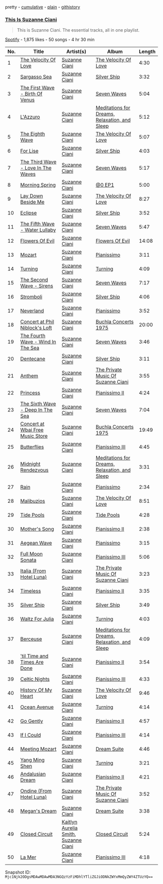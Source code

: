 pretty - [cumulative](/playlists/cumulative/37i9dQZF1DZ06evO3VuT4I.md) - [plain](/playlists/plain/37i9dQZF1DZ06evO3VuT4I) - [githistory](https://github.githistory.xyz/mackorone/spotify-playlist-archive/blob/main/playlists/plain/37i9dQZF1DZ06evO3VuT4I)

### [This Is Suzanne Ciani](https://open.spotify.com/playlist/37i9dQZF1DZ06evO3VuT4I)

> This is Suzanne Ciani\. The essential tracks, all in one playlist.

[Spotify](https://open.spotify.com/user/spotify) - 1,875 likes - 50 songs - 4 hr 30 min

| No. | Title | Artist(s) | Album | Length |
|---|---|---|---|---|
| 1 | [The Velocity Of Love](https://open.spotify.com/track/5Z8drOEmdVTtwixfM4FGzN) | [Suzanne Ciani](https://open.spotify.com/artist/6E7hjfR2Qy6392SnUqCnzr) | [The Velocity Of Love](https://open.spotify.com/album/0j07ux1zZw12yRPXycIjgp) | 4:30 |
| 2 | [Sargasso Sea](https://open.spotify.com/track/4UfL9zy2IO26JAO0jNvkhH) | [Suzanne Ciani](https://open.spotify.com/artist/6E7hjfR2Qy6392SnUqCnzr) | [Silver Ship](https://open.spotify.com/album/4XQHj9HwykiM9CHCdLYuXK) | 3:32 |
| 3 | [The First Wave \- Birth Of Venus](https://open.spotify.com/track/6wG4izwDQdTxkpBEB6CRlk) | [Suzanne Ciani](https://open.spotify.com/artist/6E7hjfR2Qy6392SnUqCnzr) | [Seven Waves](https://open.spotify.com/album/3YBrOpJsyXHP4JeKaICHf3) | 5:04 |
| 4 | [L'Azzuro](https://open.spotify.com/track/7icrlwHpkpnxEL2tVrdOxV) | [Suzanne Ciani](https://open.spotify.com/artist/6E7hjfR2Qy6392SnUqCnzr) | [Meditations for Dreams, Relaxation, and Sleep](https://open.spotify.com/album/6A4Xbylny9BB49hJVbXE0i) | 5:12 |
| 5 | [The Eighth Wave](https://open.spotify.com/track/0hfdtb8oN7bWS0P5aqRbyZ) | [Suzanne Ciani](https://open.spotify.com/artist/6E7hjfR2Qy6392SnUqCnzr) | [The Velocity Of Love](https://open.spotify.com/album/0j07ux1zZw12yRPXycIjgp) | 5:07 |
| 6 | [For Lise](https://open.spotify.com/track/5gZN21iMNI3onWDpyzdtcl) | [Suzanne Ciani](https://open.spotify.com/artist/6E7hjfR2Qy6392SnUqCnzr) | [Silver Ship](https://open.spotify.com/album/4XQHj9HwykiM9CHCdLYuXK) | 4:03 |
| 7 | [The Third Wave \- Love In The Waves](https://open.spotify.com/track/5ikCRvgA7JC7Fa9ygBQpmG) | [Suzanne Ciani](https://open.spotify.com/artist/6E7hjfR2Qy6392SnUqCnzr) | [Seven Waves](https://open.spotify.com/album/3YBrOpJsyXHP4JeKaICHf3) | 5:17 |
| 8 | [Morning Spring](https://open.spotify.com/track/0MBiVK0AHaR70AuD061Np7) | [Suzanne Ciani](https://open.spotify.com/artist/6E7hjfR2Qy6392SnUqCnzr) | [@0 EP1](https://open.spotify.com/album/1eEFnKUqaKC6pgzRKzS29k) | 5:00 |
| 9 | [Lay Down Beside Me](https://open.spotify.com/track/0XKPezlchnbQ55vC0vZET8) | [Suzanne Ciani](https://open.spotify.com/artist/6E7hjfR2Qy6392SnUqCnzr) | [The Velocity Of Love](https://open.spotify.com/album/0j07ux1zZw12yRPXycIjgp) | 8:27 |
| 10 | [Eclipse](https://open.spotify.com/track/4loFAwDRPaSB1QMJyO7jdZ) | [Suzanne Ciani](https://open.spotify.com/artist/6E7hjfR2Qy6392SnUqCnzr) | [Silver Ship](https://open.spotify.com/album/4XQHj9HwykiM9CHCdLYuXK) | 3:52 |
| 11 | [The Fifth Wave \- Water Lullaby](https://open.spotify.com/track/48Ts7bGN2VeEVaLzKWet5U) | [Suzanne Ciani](https://open.spotify.com/artist/6E7hjfR2Qy6392SnUqCnzr) | [Seven Waves](https://open.spotify.com/album/3YBrOpJsyXHP4JeKaICHf3) | 5:47 |
| 12 | [Flowers Of Evil](https://open.spotify.com/track/39yNHxks286iIcWLmQCg2m) | [Suzanne Ciani](https://open.spotify.com/artist/6E7hjfR2Qy6392SnUqCnzr) | [Flowers Of Evil](https://open.spotify.com/album/0XB4eado6AWXas8Z98FmG6) | 14:08 |
| 13 | [Mozart](https://open.spotify.com/track/4d1prmnOfbPlO0n03tUC1Q) | [Suzanne Ciani](https://open.spotify.com/artist/6E7hjfR2Qy6392SnUqCnzr) | [Pianissimo](https://open.spotify.com/album/5hD6gGLoTIZApXRCIvREBh) | 3:11 |
| 14 | [Turning](https://open.spotify.com/track/5XaVqwrN4WXABLiX969wG0) | [Suzanne Ciani](https://open.spotify.com/artist/6E7hjfR2Qy6392SnUqCnzr) | [Turning](https://open.spotify.com/album/3069ogaIdXqfzkhbkGNxaK) | 4:09 |
| 15 | [The Second Wave \- Sirens](https://open.spotify.com/track/0IYLjpP98C3lsANXTbQHRT) | [Suzanne Ciani](https://open.spotify.com/artist/6E7hjfR2Qy6392SnUqCnzr) | [Seven Waves](https://open.spotify.com/album/3YBrOpJsyXHP4JeKaICHf3) | 7:17 |
| 16 | [Stromboli](https://open.spotify.com/track/7ijPcZ54DGNPRfu5DXQBc5) | [Suzanne Ciani](https://open.spotify.com/artist/6E7hjfR2Qy6392SnUqCnzr) | [Silver Ship](https://open.spotify.com/album/4XQHj9HwykiM9CHCdLYuXK) | 4:06 |
| 17 | [Neverland](https://open.spotify.com/track/2Q0WqaHMpXRA8l2rCvlkrw) | [Suzanne Ciani](https://open.spotify.com/artist/6E7hjfR2Qy6392SnUqCnzr) | [Pianissimo](https://open.spotify.com/album/5hD6gGLoTIZApXRCIvREBh) | 3:52 |
| 18 | [Concert at Phil Niblock's Loft](https://open.spotify.com/track/0t7H4g6R10lDoGMvM9Vt5n) | [Suzanne Ciani](https://open.spotify.com/artist/6E7hjfR2Qy6392SnUqCnzr) | [Buchla Concerts 1975](https://open.spotify.com/album/2eRdpXgHPeltZL4nMr3Qxr) | 20:00 |
| 19 | [The Fourth Wave \- Wind In The Sea](https://open.spotify.com/track/0RsCzzwmJYdUTRGk6ozqlX) | [Suzanne Ciani](https://open.spotify.com/artist/6E7hjfR2Qy6392SnUqCnzr) | [Seven Waves](https://open.spotify.com/album/3YBrOpJsyXHP4JeKaICHf3) | 3:46 |
| 20 | [Dentecane](https://open.spotify.com/track/0XJWHhigCRsq1JPmULi1ws) | [Suzanne Ciani](https://open.spotify.com/artist/6E7hjfR2Qy6392SnUqCnzr) | [Silver Ship](https://open.spotify.com/album/4XQHj9HwykiM9CHCdLYuXK) | 3:11 |
| 21 | [Anthem](https://open.spotify.com/track/139eUwhBrU1dg4AbwksYYs) | [Suzanne Ciani](https://open.spotify.com/artist/6E7hjfR2Qy6392SnUqCnzr) | [The Private Music Of Suzanne Ciani](https://open.spotify.com/album/2nmaIXpBrniXN49g4morGy) | 3:55 |
| 22 | [Princess](https://open.spotify.com/track/70vOVnKnIbS5Z1weX918jL) | [Suzanne Ciani](https://open.spotify.com/artist/6E7hjfR2Qy6392SnUqCnzr) | [Pianissimo II](https://open.spotify.com/album/2Rw6DPIFaaTHuLcpjzCT9h) | 4:24 |
| 23 | [The Sixth Wave \- Deep In The Sea](https://open.spotify.com/track/2ctoTMoMSToFFu9PRRAVrK) | [Suzanne Ciani](https://open.spotify.com/artist/6E7hjfR2Qy6392SnUqCnzr) | [Seven Waves](https://open.spotify.com/album/3YBrOpJsyXHP4JeKaICHf3) | 7:04 |
| 24 | [Concert at Wbai Free Music Store](https://open.spotify.com/track/1SrKUJ1r6wNGSqaF7aKvzv) | [Suzanne Ciani](https://open.spotify.com/artist/6E7hjfR2Qy6392SnUqCnzr) | [Buchla Concerts 1975](https://open.spotify.com/album/2eRdpXgHPeltZL4nMr3Qxr) | 19:49 |
| 25 | [Butterflies](https://open.spotify.com/track/4yUwQRabaQZMbVOkPxxdap) | [Suzanne Ciani](https://open.spotify.com/artist/6E7hjfR2Qy6392SnUqCnzr) | [Pianissimo III](https://open.spotify.com/album/43dwsWH3LmpqW3BE0K8ckW) | 4:45 |
| 26 | [Midnight Rendezvous](https://open.spotify.com/track/6tnvxeYDrXFQo576xBXRsh) | [Suzanne Ciani](https://open.spotify.com/artist/6E7hjfR2Qy6392SnUqCnzr) | [Meditations for Dreams, Relaxation, and Sleep](https://open.spotify.com/album/6A4Xbylny9BB49hJVbXE0i) | 3:31 |
| 27 | [Rain](https://open.spotify.com/track/4mfLfODYehwVfHnXMlIArx) | [Suzanne Ciani](https://open.spotify.com/artist/6E7hjfR2Qy6392SnUqCnzr) | [Pianissimo](https://open.spotify.com/album/5hD6gGLoTIZApXRCIvREBh) | 2:34 |
| 28 | [Malibuzios](https://open.spotify.com/track/6oGEP52vbx81jMcMFwvS0w) | [Suzanne Ciani](https://open.spotify.com/artist/6E7hjfR2Qy6392SnUqCnzr) | [The Velocity Of Love](https://open.spotify.com/album/0j07ux1zZw12yRPXycIjgp) | 8:51 |
| 29 | [Tide Pools](https://open.spotify.com/track/1xc9Cc2F9A2kfLnjmrBsIw) | [Suzanne Ciani](https://open.spotify.com/artist/6E7hjfR2Qy6392SnUqCnzr) | [Tide Pools](https://open.spotify.com/album/3xT2c2VcLlawCPbdBMJOxH) | 4:28 |
| 30 | [Mother's Song](https://open.spotify.com/track/6W4j8iooBlnZGKxYziaJT5) | [Suzanne Ciani](https://open.spotify.com/artist/6E7hjfR2Qy6392SnUqCnzr) | [Pianissimo II](https://open.spotify.com/album/2Rw6DPIFaaTHuLcpjzCT9h) | 2:38 |
| 31 | [Aegean Wave](https://open.spotify.com/track/6umfm9P4dsJFympcydmVtQ) | [Suzanne Ciani](https://open.spotify.com/artist/6E7hjfR2Qy6392SnUqCnzr) | [Pianissimo](https://open.spotify.com/album/5hD6gGLoTIZApXRCIvREBh) | 3:15 |
| 32 | [Full Moon Sonata](https://open.spotify.com/track/1EOVZetVBUEfMFV8g0hsRv) | [Suzanne Ciani](https://open.spotify.com/artist/6E7hjfR2Qy6392SnUqCnzr) | [Pianissimo III](https://open.spotify.com/album/43dwsWH3LmpqW3BE0K8ckW) | 5:06 |
| 33 | [Italia \(From Hotel Luna\)](https://open.spotify.com/track/0u3W3lf8rbN2NuB7ky4SMy) | [Suzanne Ciani](https://open.spotify.com/artist/6E7hjfR2Qy6392SnUqCnzr) | [The Private Music Of Suzanne Ciani](https://open.spotify.com/album/2nmaIXpBrniXN49g4morGy) | 3:23 |
| 34 | [Timeless](https://open.spotify.com/track/5voa2qWyVFrcjihOdFq4hF) | [Suzanne Ciani](https://open.spotify.com/artist/6E7hjfR2Qy6392SnUqCnzr) | [Pianissimo II](https://open.spotify.com/album/2Rw6DPIFaaTHuLcpjzCT9h) | 3:35 |
| 35 | [Silver Ship](https://open.spotify.com/track/3sWBvGaYnq0cDN6lNNNAIt) | [Suzanne Ciani](https://open.spotify.com/artist/6E7hjfR2Qy6392SnUqCnzr) | [Silver Ship](https://open.spotify.com/album/4XQHj9HwykiM9CHCdLYuXK) | 3:49 |
| 36 | [Waltz For Julia](https://open.spotify.com/track/7orVWspB20r4L2975OkwF5) | [Suzanne Ciani](https://open.spotify.com/artist/6E7hjfR2Qy6392SnUqCnzr) | [Turning](https://open.spotify.com/album/3069ogaIdXqfzkhbkGNxaK) | 4:03 |
| 37 | [Berceuse](https://open.spotify.com/track/5aGZITWQm7wTBeoffHTaA7) | [Suzanne Ciani](https://open.spotify.com/artist/6E7hjfR2Qy6392SnUqCnzr) | [Meditations for Dreams, Relaxation, and Sleep](https://open.spotify.com/album/6A4Xbylny9BB49hJVbXE0i) | 4:09 |
| 38 | ['til Time and Times Are Done](https://open.spotify.com/track/26TmZWLTQdcMhYjbSBmVG4) | [Suzanne Ciani](https://open.spotify.com/artist/6E7hjfR2Qy6392SnUqCnzr) | [Pianissimo II](https://open.spotify.com/album/2Rw6DPIFaaTHuLcpjzCT9h) | 3:54 |
| 39 | [Celtic Nights](https://open.spotify.com/track/2xMUE2MRptR7uc8r8i2brq) | [Suzanne Ciani](https://open.spotify.com/artist/6E7hjfR2Qy6392SnUqCnzr) | [Pianissimo III](https://open.spotify.com/album/43dwsWH3LmpqW3BE0K8ckW) | 4:33 |
| 40 | [History Of My Heart](https://open.spotify.com/track/7HywLdWwU2nkyTwIsnI5Qs) | [Suzanne Ciani](https://open.spotify.com/artist/6E7hjfR2Qy6392SnUqCnzr) | [The Velocity Of Love](https://open.spotify.com/album/0j07ux1zZw12yRPXycIjgp) | 9:46 |
| 41 | [Ocean Avenue](https://open.spotify.com/track/3bqA2pghklVzvAn4U04qLO) | [Suzanne Ciani](https://open.spotify.com/artist/6E7hjfR2Qy6392SnUqCnzr) | [Turning](https://open.spotify.com/album/3069ogaIdXqfzkhbkGNxaK) | 4:14 |
| 42 | [Go Gently](https://open.spotify.com/track/0vY6jcdgXhuZcVfAjqZx7r) | [Suzanne Ciani](https://open.spotify.com/artist/6E7hjfR2Qy6392SnUqCnzr) | [Pianissimo II](https://open.spotify.com/album/2Rw6DPIFaaTHuLcpjzCT9h) | 4:57 |
| 43 | [If I Could](https://open.spotify.com/track/6ZeJG2I9SmUzTtE0zY5Iwx) | [Suzanne Ciani](https://open.spotify.com/artist/6E7hjfR2Qy6392SnUqCnzr) | [Pianissimo III](https://open.spotify.com/album/43dwsWH3LmpqW3BE0K8ckW) | 4:14 |
| 44 | [Meeting Mozart](https://open.spotify.com/track/0QQNf1doJ6TzGZjOGtAv7v) | [Suzanne Ciani](https://open.spotify.com/artist/6E7hjfR2Qy6392SnUqCnzr) | [Dream Suite](https://open.spotify.com/album/12w6StuJjgjQgaGuiLMvUo) | 4:46 |
| 45 | [Yang Ming Shen](https://open.spotify.com/track/144VOxc6bRJTg0AiWQnhBj) | [Suzanne Ciani](https://open.spotify.com/artist/6E7hjfR2Qy6392SnUqCnzr) | [Turning](https://open.spotify.com/album/3069ogaIdXqfzkhbkGNxaK) | 3:21 |
| 46 | [Andalusian Dream](https://open.spotify.com/track/0xAe35lAnTKENUi5VgO2Hk) | [Suzanne Ciani](https://open.spotify.com/artist/6E7hjfR2Qy6392SnUqCnzr) | [Pianissimo II](https://open.spotify.com/album/2Rw6DPIFaaTHuLcpjzCT9h) | 4:21 |
| 47 | [Ondine \(From Hotel Luna\)](https://open.spotify.com/track/3miJRnWeoyvaQTwo5UTGWe) | [Suzanne Ciani](https://open.spotify.com/artist/6E7hjfR2Qy6392SnUqCnzr) | [The Private Music Of Suzanne Ciani](https://open.spotify.com/album/2nmaIXpBrniXN49g4morGy) | 3:52 |
| 48 | [Megan's Dream](https://open.spotify.com/track/3ALDShaf3QEX1OcfvwLURW) | [Suzanne Ciani](https://open.spotify.com/artist/6E7hjfR2Qy6392SnUqCnzr) | [Dream Suite](https://open.spotify.com/album/12w6StuJjgjQgaGuiLMvUo) | 3:38 |
| 49 | [Closed Circuit](https://open.spotify.com/track/3boYC8PtVEiSCBsAfw7hah) | [Kaitlyn Aurelia Smith](https://open.spotify.com/artist/6P86FLVAK4sxu8OhyQJBvH), [Suzanne Ciani](https://open.spotify.com/artist/6E7hjfR2Qy6392SnUqCnzr) | [Closed Circuit](https://open.spotify.com/album/3KTOLx2jl7FYJG93VGvs6F) | 5:24 |
| 50 | [La Mer](https://open.spotify.com/track/3h8kKBk7Chy2LXzUhLmVAP) | [Suzanne Ciani](https://open.spotify.com/artist/6E7hjfR2Qy6392SnUqCnzr) | [Pianissimo III](https://open.spotify.com/album/43dwsWH3LmpqW3BE0K8ckW) | 4:18 |

Snapshot ID: `Mjc1Njk2ODgsMDAwMDAwMDA3NGQzYzFiMDhlYTliZGJiODNkZWYxMmQyZWY4ZTUzYQ==`
